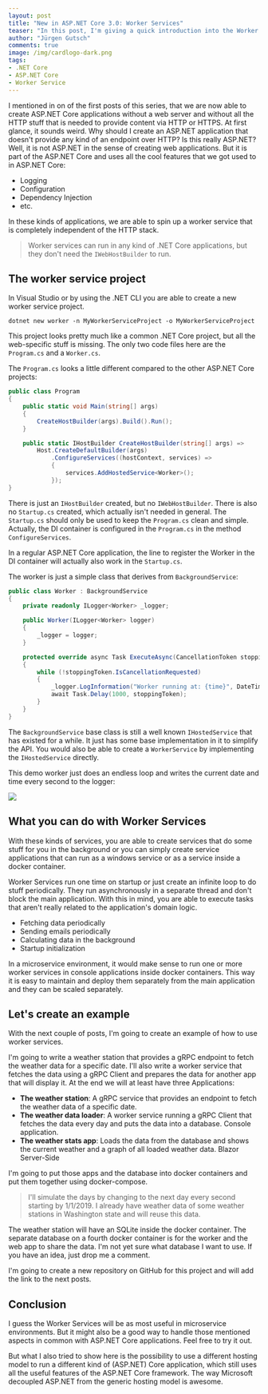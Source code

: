 ```yaml
---
layout: post
title: "New in ASP.NET Core 3.0: Worker Services"
teaser: "In this post, I'm giving a quick introduction into the Worker Services and what you can do with it. I'm also introducing a small project that shows the usage of Worker Services, gRPC, and much more cool new ASP.NET Core 3.0 stuff."
author: "Jürgen Gutsch"
comments: true
image: /img/cardlogo-dark.png
tags: 
- .NET Core
- ASP.NET Core
- Worker Service
---
```


I mentioned in on of the first posts of this series, that we are now able to create ASP.NET Core applications without a web server and without all the HTTP stuff that is needed to provide content via HTTP or HTTPS. At first glance, it sounds weird. Why should I create an ASP.NET application that doesn't provide any kind of an endpoint over HTTP? Is this really ASP.NET? Well, it is not ASP.NET in the sense of creating web applications. But it is part of the ASP.NET Core and uses all the cool features that we got used to in ASP.NET Core:

* Logging
* Configuration
* Dependency Injection
* etc.

In these kinds of applications, we are able to spin up a worker service that is completely independent of the HTTP stack. 

> Worker services can run in any kind of .NET Core applications, but they don't need the `IWebHostBuilder` to run.

## The worker service project

In Visual Studio or by using the .NET CLI you are able to create a new worker service project. 

``` shell
dotnet new worker -n MyWorkerServiceProject -o MyWorkerServiceProject
```

This project looks pretty much like a common .NET Core project, but all the web-specific stuff is missing. The only two code files here are the `Program.cs` and a `Worker.cs`.

The `Program.cs` looks a little different compared to the other ASP.NET Core projects:

```csharp
public class Program
{
    public static void Main(string[] args)
    {
        CreateHostBuilder(args).Build().Run();
    }

    public static IHostBuilder CreateHostBuilder(string[] args) =>
        Host.CreateDefaultBuilder(args)
        	.ConfigureServices((hostContext, services) =>
            {
                services.AddHostedService<Worker>();
            });
}
```

There is just an `IHostBuilder` created, but no `IWebHostBuilder`. There is also no `Startup.cs` created, which actually isn't needed in general. The `Startup.cs` should only be used to keep the `Program.cs` clean and simple. Actually, the DI container is configured in the `Program.cs` in the method `ConfigureServices`.

In a regular ASP.NET Core application, the line to register the Worker in the DI container will actually also work in the `Startup.cs`. 

The worker is just a simple class that derives from `BackgroundService`:

``` csharp
public class Worker : BackgroundService
{
    private readonly ILogger<Worker> _logger;

    public Worker(ILogger<Worker> logger)
    {
        _logger = logger;
    }

    protected override async Task ExecuteAsync(CancellationToken stoppingToken)
    {
        while (!stoppingToken.IsCancellationRequested)
        {
            _logger.LogInformation("Worker running at: {time}", DateTimeOffset.Now);
            await Task.Delay(1000, stoppingToken);
        }
    }
}
```

The `BackgroundService` base class is still a well known `IHostedService` that has existed for a while. It just has some base implementation in it to simplify the API. You would also be able to create a `WorkerService` by implementing the `IHostedService` directly.

This demo worker just does an endless loop and writes the current date and time every second to the logger:

![]({{site.baseurl}}/img/workerservice/workerservice.png)

## What you can do with Worker Services

With these kinds of services, you are able to create services that do some stuff for you in the background or you can simply create service applications that can run as a windows service or as a service inside a docker container.

Worker Services run one time on startup or just create an infinite loop to do stuff periodically. They run asynchronously in a separate thread and don't block the main application. With this in mind, you are able to execute tasks that aren't really related to the application's domain logic.

* Fetching data periodically 
* Sending emails periodically 
* Calculating data in the background
* Startup initialization

In a microservice environment, it would make sense to run one or more worker services in console applications inside docker containers. This way it is easy to maintain and deploy them separately from the main application and they can be scaled separately.

## Let's create an example

With the next couple of posts, I'm going to create an example of how to use worker services.

I'm going to write a weather station that provides a gRPC endpoint to fetch the weather data for a specific date. I'll also write a worker service that fetches the data using a gRPC Client and prepares the data for another app that will display it. At the end we will at least have three Applications:

* **The weather station**: A gRPC service that provides an endpoint to fetch the weather data of a specific date. 
* **The weather data loader**: A worker service running a gRPC Client that fetches the data every day and puts the data into a database. Console application.
* **The weather stats app**: Loads the data from the database and shows the current weather and a graph of all loaded weather data. Blazor Server-Side

I'm going to put those apps and the database into docker containers and put them together using docker-compose. 

>  I'll simulate the days by changing to the next day every second starting by 1/1/2019. I already have weather data of some weather stations in Washington state and will reuse this data. 

The weather station will have an SQLite inside the docker container. The separate database on a fourth docker container is for the worker and the web app to share the data. I'm not yet sure what database I want to use. If you have an idea, just drop me a comment.

I'm going to create a new repository on GitHub for this project and will add the link to the next posts.

## Conclusion

I guess the Worker Services will be as most useful in microservice environments. But it might also be a good way to handle those mentioned aspects in common with ASP.NET Core applications. Feel free to try it out.

But what I also tried to show here is the possibility to use a different hosting model to run a different kind of (ASP.NET) Core application, which still uses all the useful features of the ASP.NET Core framework. The way Microsoft decoupled ASP.NET from the generic hosting model is awesome. 

